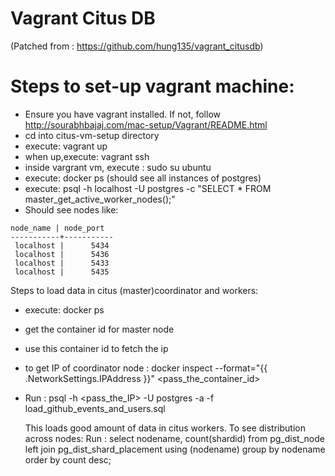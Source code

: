 # Vagrant Citus DB 
(Patched from : https://github.com/hung135/vagrant_citusdb)

# Steps to set-up vagrant machine:
- Ensure you have vagrant installed. If not, follow http://sourabhbajaj.com/mac-setup/Vagrant/README.html
- cd into citus-vm-setup directory 
- execute: vagrant up
- when up,execute: vagrant ssh 
- inside vargrant vm, execute : sudo su ubuntu
- execute: docker ps (should see all instances of postgres)
- execute: psql -h localhost -U postgres -c "SELECT * FROM master_get_active_worker_nodes();"
- Should see nodes like:
```
node_name | node_port 
-----------+-----------
 localhost |      5434
 localhost |      5436
 localhost |      5433
 localhost |      5435
```

Steps to load data in citus (master)coordinator and workers:
- execute: docker ps
- get the container id for master node
- use this container id to fetch the ip
- to get IP of coordinator node : docker inspect --format="{{ .NetworkSettings.IPAddress }}" <pass_the_container_id>
- Run : psql -h <pass_the_IP> -U postgres -a -f load_github_events_and_users.sql

	This loads good amount of data in citus workers. To see distribution across nodes:
	Run : select nodename, count(shardid) from pg_dist_node left join pg_dist_shard_placement using (nodename) group by nodename order by count desc;

